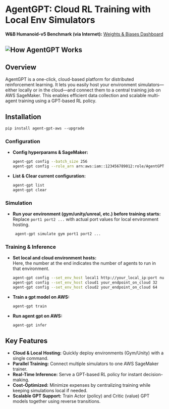 # AgentGPT: Cloud RL Training with Local Env Simulators

**W&B Humanoid-v5 Benchmark (via Internet):** [Weights & Biases Dashboard](https://wandb.ai/junhopark/agentgpt-beta)

![How AgentGPT Works](https://imgur.com/r4hGxqO.png)
---

## Overview

AgentGPT is a one-click, cloud-based platform for distributed reinforcement learning. It lets you easily host your environment simulators—either locally or in the cloud—and connect them to a central training job on AWS SageMaker. This enables efficient data collection and scalable multi-agent training using a GPT-based RL policy.

## Installation

```markdown
pip install agent-gpt-aws --upgrade
```

### Configuration

- **Config hyperparams & SageMaker:**
  ```bash
  agent-gpt config --batch_size 256
  agent-gpt config --role_arn arn:aws:iam::123456789012:role/AgentGPTSageMakerRole
  ```
- **List & Clear current configuration:**
  ```bash
  agent-gpt list
  agent-gpt clear
  ```

### Simulation

- **Run your environment (gym/unity/unreal, etc.) before training starts:**   
  Replace `port1 port2 ...` with actual port values for local environment hosting.
  ```bash
   agent-gpt simulate gym port1 port2 ...
  ```

### Training & Inference

- **Set local and cloud environment hosts:**  
  Here, the number at the end indicates the number of agents to run in that environment.
  ```bash
  agent-gpt config --set_env_host local1 http://your_local_ip:port num_agents
  agent-gpt config --set_env_host cloud1 your_endpoint_on_cloud 32
  agent-gpt config --set_env_host cloud2 your_endpoint_on_cloud 64
  ```

- **Train a gpt model on AWS:**
  ```bash
  agent-gpt train
  ```

- **Run agent gpt on AWS:**
  ```bash
  agent-gpt infer
  ```

## Key Features

- **Cloud & Local Hosting:** Quickly deploy environments (Gym/Unity) with a single command.
- **Parallel Training:** Connect multiple simulators to one AWS SageMaker trainer.
- **Real-Time Inference:** Serve a GPT-based RL policy for instant decision-making.
- **Cost-Optimized:** Minimize expenses by centralizing training while keeping simulations local if needed.
- **Scalable GPT Support:** Train Actor (policy) and Critic (value) GPT models together using reverse transitions.
